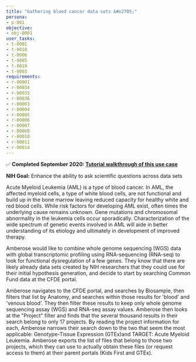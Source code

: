 ```yaml
---
title: "Gathering blood cancer data sets &#x2705;"
persona:
- p-001
objective:
- obj-0001
user_tasks:
- t-0001
- t-0018
- t-0006
- t-0005
- t-0019
- t-0003
requirements:
- r-00001
- r-00034
- r-00035
- r-00036
- r-00003
- r-00004
- r-00005
- r-00006
- r-00007
- r-00008
- r-00010
- r-00011
- r-00014
---
```

&#x2705; **Completed September 2020: [Tutorial walkthrough of this use case](https://cfde-training-and-engagement.readthedocs-hosted.com/en/latest/Bioinformatics-Skills/CFDE-Portal/Blood-Cancer/blood-cancer-portal-export/)**

**NIH Goal:** Enhance the ability to ask scientific questions across data sets


Acute Myeloid Leukemia (AML) is a type of blood cancer. In AML, the affected myeloid cells, a type of white blood cells, are not functional and build up in the bone marrow leaving reduced capacity for healthy white and red blood cells. While risk factors for developing AML exist, often times the underlying cause remains unknown. Gene mutations and chromosomal abnormality in the leukemia cells occur sporadically. Characterization of the wide spectrum of genetic events involved in AML will aide in better understanding of its etiology and ultimately in development of improved therapy.

Amberose would like to combine whole genome sequencing (WGS) data with global transcriptomic profiling using RNA-sequencing (RNA-seq) to look for functional dysregulation of a few genes. They know that there are likely already data sets created by NIH researchers that they could use for their initial hypothesis generation, and decide to start by searching Common Fund data at the CFDE portal.

Amberose navigates to the CFDE portal, and searches by Biosample, then filters that list by Anatomy, and searches within those results for 'blood' and 'venous blood'. They then filter these results to keep only whole genome sequencing assay (WGS) and RNA-seq assay values. Amberose then looks at the "Project" filter and finds that the several thousand results in their search belong to only 17 projects. By reading the project information for each, Amberose narrows their search down to the two that seem the most applicable: Genotype-Tissue Expression (GTEx)and TARGET: Acute Myeloid Leukemia. Amberose exports the list of files that belong to those two projects, which they can use to actually obtain these files (or request access to them) at their parent portals (Kids First and GTEx).
